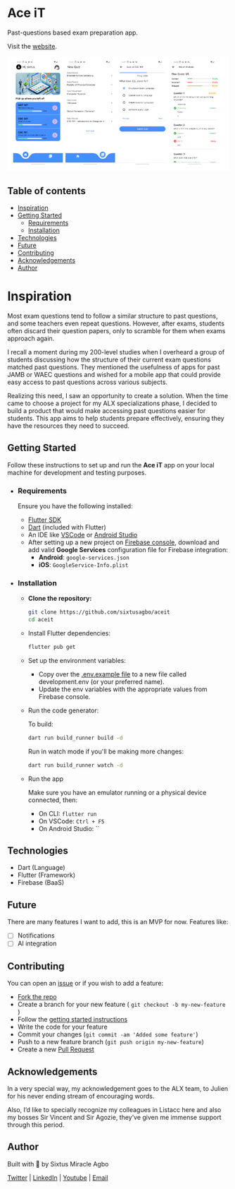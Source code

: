 # Ace iT

Past-questions based exam preparation app.

Visit the [website](https://aceitpro.com/).

![Screenshot](shots/100-banner.png)

## Table of contents

- [Inspiration](#inspiration)
- [Getting Started](#getting-started)
  - [Requirements](#requirements)
  - [Installation](#installation)
- [Technologies](#technologies)
- [Future](#future)
- [Contributing](#contributing)
- [Acknowledgements](#acknowledgements)
- [Author](#author)

# Inspiration
Most exam questions tend to follow a similar structure to past questions, and some teachers even repeat questions. However, after exams, students often discard their question papers, only to scramble for them when exams approach again.

I recall a moment during my 200-level studies when I overheard a group of students discussing how the structure of their current exam questions matched past questions. They mentioned the usefulness of apps for past JAMB or WAEC questions and wished for a mobile app that could provide easy access to past questions across various subjects.

Realizing this need, I saw an opportunity to create a solution. When the time came to choose a project for my ALX specializations phase, I decided to build a product that would make accessing past questions easier for students. This app aims to help students prepare effectively, ensuring they have the resources they need to succeed.
<!-- Link to blog post -->

## Getting Started

Follow these instructions to set up and run the **Ace iT** app on your local machine for development and testing purposes.

- ### Requirements

  Ensure you have the following installed:

  - [Flutter SDK](https://docs.flutter.dev/get-started/install)
  - [Dart](https://dart.dev/get-dart) (included with Flutter)
  - An IDE like [VSCode](https://code.visualstudio.com/) or [Android Studio](https://developer.android.com/studio)
  - After setting up a new project on [Firebase console](https://console.firebase.google.com/), download and add valid **Google Services** configuration file for Firebase integration:
    - **Android**: `google-services.json`
    - **iOS**: `GoogleService-Info.plist`

- ### Installation

  * **Clone the repository:**

    ```bash
    git clone https://github.com/sixtusagbo/aceit
    cd aceit
    ```
  
  * Install Flutter dependencies:

    ```bash
    flutter pub get
    ```

  * Set up the environment variables:

    - Copy over the [.env.example file](lib/.env.example) to a new file called development.env (or your preferred name).
    - Update the env variables with the appropriate values from Firebase console.
  
  * Run the code generator:

    To build:
    ```bash
    dart run build_runner build -d
    ```
    Run in watch mode if you'll be making more changes:
    ```bash
    dart run build_runner watch -d
    ```
  
  * Run the app

    Make sure you have an emulator running or a physical device connected, then:
    - On CLI: `flutter run`
    - On VSCode: `Ctrl + F5`
    - On Android Studio: ``

## Technologies

* Dart (Language)
* Flutter (Framework)
* Firebase (BaaS)

## Future

There are many features I want to add, this is an MVP for now. Features like:

- [ ] Notifications
- [ ] AI integration

## Contributing

You can open an [issue](https://github.com/sixtusagbo/aceit/issues) or if you wish to add a feature:

- [Fork the repo](https://github.com/sixtusagbo/aceit/fork)
- Create a branch for your new feature ( `git checkout -b my-new-feature` )
- Follow the [getting started instructions](#getting-started)
- Write the code for your feature
- Commit your changes (`git commit -am 'Added some feature'`)
- Push to a new feature branch (`git push origin my-new-feature`)
- Create a new [Pull Request](https://github.com/sixtusagbo/aceit/pulls)

## Acknowledgements

In a very special way, my acknowledgement goes to the ALX team, to Julien for his never ending stream of encouraging words.

Also, I’d like to specially recognize my colleagues in Listacc here and also my bosses Sir Vincent and Sir Agozie, they’ve given me immense support through this period.

## Author

Built with 💖 by Sixtus Miracle Agbo

[Twitter](https://twitter.com/sixtusagbo) | [LinkedIn](https://linkedin.com/in/sixtusagbo) | [Youtube](https://youtube.com/@sixtusagbo) | [Email](mailto:miracleagbosixtus@gmail.com)
